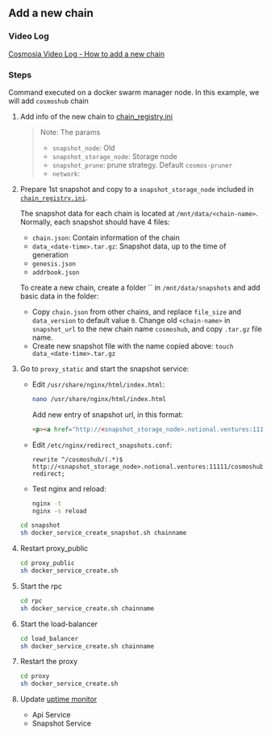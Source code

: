 ## Add a new chain

### Video Log

[Cosmosia Video Log - How to add a new chain](https://www.youtube.com/embed/AXyyAp6op7E ':include :type=iframe width=100% height=400px')


### Steps

Command executed on a docker swarm manager node. In this example, we will add `cosmoshub` chain

1. Add info of the new chain to [chain_registry.ini](../data/chain_registry.ini)

   > Note: The params
   > - `snapshot_node`: Old
   > - `snapshot_storage_node`: Storage node 
   > - `snapshot_prune`: prune strategy. Default `cosmos-pruner`
   > - `network`: 

2. Prepare 1st snapshot and copy to a `snapshot_storage_node` included in [`chain_registry.ini`](https://github.com/notional-labs/cosmosia/blob/main/data/chain_registry.ini#L8). 
   
   The snapshot data for each chain is located at `/mnt/data/<chain-name>`. Normally, each snapshot should have 4 files:
   
    - `chain.json`: Contain information of the chain
    - `data_<date-time>.tar.gz`: Snapshot data, up to the time of generation
    - `genesis.json`
    - `addrbook.json`

   To create a new chain, create a folder `` in `/mnt/data/snapshots` and add basic data in the folder:
    - Copy `chain.json` from other chains, and replace `file_size` and `data_version` to default value `0`. Change old `<chain-name>` in `snapshot_url` to the new chain name `cosmoshub`, and copy `.tar.gz` file name.
    - Create new snapshot file with the name copied above: `touch data_<date-time>.tar.gz`
   
3. Go to `proxy_static` and start the snapshot service:

   - Edit `/usr/share/nginx/html/index.html`:
      ```bash
      nano /usr/share/nginx/html/index.html
      ```
      Add new entry of snapshot url, in this format:
      ```html
      <p><a href="http://<snapshot_storage_node>.notional.ventures:11111/cosmoshub/">cosmoshub</a></p>
      ```
   - Edit `/etc/nginx/redirect_snapshots.conf`:
      ```
      rewrite ^/cosmoshub/(.*)$ http://<snapshot_storage_node>.notional.ventures:11111/cosmoshub/$1$is_args$args redirect;
      ```
   - Test nginx and reload:
      ```bash
      nginx -t
      nginx -s reload
      ```

   ```bash
   cd snapshot
   sh docker_service_create_snapshot.sh chainname
   ```

4. Restart proxy_public
   ```bash
   cd proxy_public
   sh docker_service_create.sh
   ```

5. Start the rpc
   ```bash
   cd rpc
   sh docker_service_create.sh chainname
   ```

6. Start the load-balancer
   ```bash
   cd load_balancer
   sh docker_service_create.sh chainname
   ```

7. Restart the proxy
   ```bash
   cd proxy
   sh docker_service_create.sh
   ```
   
8. Update [uptime monitor](https://status.notional.ventures/status/cosmosia)

      - Api Service
      - Snapshot Service